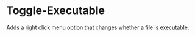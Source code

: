 Toggle-Executable
=================

Adds a right click menu option that changes whether a file is executable. 
